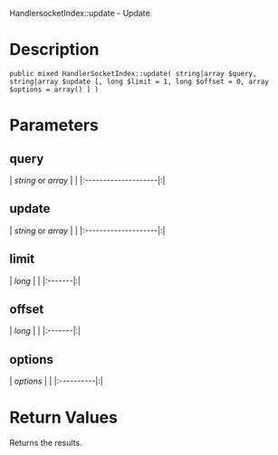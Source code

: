 HandlersocketIndex::update - Update

# Description #

```
public mixed HandlerSocketIndex::update( string|array $query, string|array $update [, long $limit = 1, long $offset = 0, array $options = array() ] )
```

# Parameters #

## query ##
| _string_ or _array_ | |
|:--------------------|:|

## update ##
| _string_ or _array_ | |
|:--------------------|:|

## limit ##
| _long_ | |
|:-------|:|

## offset ##
| _long_ | |
|:-------|:|

## options ##
| _options_ | |
|:----------|:|

# Return Values #

Returns the results.